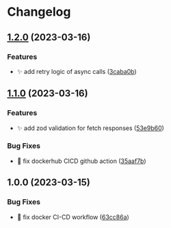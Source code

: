 # Changelog

## [1.2.0](https://github.com/jacobgad/vercel-ddns/compare/v1.1.0...v1.2.0) (2023-03-16)


### Features

* :sparkles: add retry logic of async calls ([3caba0b](https://github.com/jacobgad/vercel-ddns/commit/3caba0b5df917d5fc0620dccbc0459275b4b19ec))

## [1.1.0](https://github.com/jacobgad/vercel-ddns/compare/v1.0.0...v1.1.0) (2023-03-16)


### Features

* :sparkles: add zod validation for fetch responses ([53e9b60](https://github.com/jacobgad/vercel-ddns/commit/53e9b6079e51c1c806e9e633ec8776c154f5c8cd))


### Bug Fixes

* :bug: fix dockerhub CICD github action ([35aaf7b](https://github.com/jacobgad/vercel-ddns/commit/35aaf7b9eb0ef8ffb7ef6d4760ef4e05993b62ca))

## 1.0.0 (2023-03-15)


### Bug Fixes

* :bug: fix docker CI-CD workflow ([63cc86a](https://github.com/jacobgad/vercel-ddns/commit/63cc86a6e177641e95593da1c262a03cb746bc9b))
